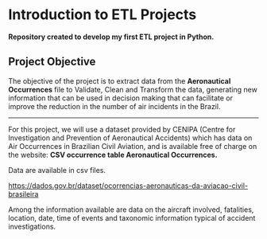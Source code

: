 # Introduction to ETL Projects

 **Repository created to develop my first ETL project in Python.**


## Project Objective

The objective of the project is to extract data from the **Aeronautical Occurrences** file to Validate, Clean and Transform the data, generating new information that can be used in decision making that can facilitate or improve the reduction in the number of air incidents in the Brazil.

----------------------------------------
 
For this project, we will use a dataset provided by CENIPA (Centre for Investigation and Prevention of Aeronautical Accidents) which has data on Air Occurrences in Brazilian Civil Aviation, and is available free of charge on the website:
**CSV occurrence table
Aeronautical Occurrences.**

Data are available in csv files.
 
 https://dados.gov.br/dataset/ocorrencias-aeronauticas-da-aviacao-civil-brasileira

Among the information available are data on the aircraft involved, fatalities, location, date, time of events and taxonomic information typical of accident investigations.



 